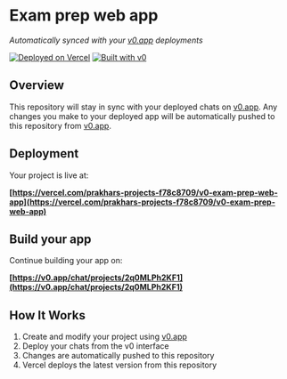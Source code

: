 # Exam prep web app

*Automatically synced with your [v0.app](https://v0.app) deployments*

[![Deployed on Vercel](https://img.shields.io/badge/Deployed%20on-Vercel-black?style=for-the-badge&logo=vercel)](https://vercel.com/prakhars-projects-f78c8709/v0-exam-prep-web-app)
[![Built with v0](https://img.shields.io/badge/Built%20with-v0.app-black?style=for-the-badge)](https://v0.app/chat/projects/2q0MLPh2KF1)

## Overview

This repository will stay in sync with your deployed chats on [v0.app](https://v0.app).
Any changes you make to your deployed app will be automatically pushed to this repository from [v0.app](https://v0.app).

## Deployment

Your project is live at:

**[https://vercel.com/prakhars-projects-f78c8709/v0-exam-prep-web-app](https://vercel.com/prakhars-projects-f78c8709/v0-exam-prep-web-app)**

## Build your app

Continue building your app on:

**[https://v0.app/chat/projects/2q0MLPh2KF1](https://v0.app/chat/projects/2q0MLPh2KF1)**

## How It Works

1. Create and modify your project using [v0.app](https://v0.app)
2. Deploy your chats from the v0 interface
3. Changes are automatically pushed to this repository
4. Vercel deploys the latest version from this repository